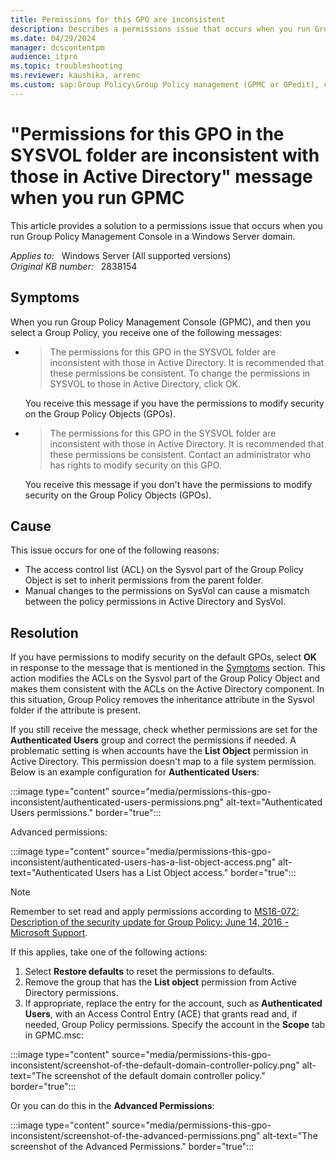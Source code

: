 ```yaml
---
title: Permissions for this GPO are inconsistent
description: Describes a permissions issue that occurs when you run Group Policy Management Console in a Windows Server domain. A resolution is provided.
ms.date: 04/29/2024
manager: dcscontentpm
audience: itpro
ms.topic: troubleshooting
ms.reviewer: kaushika, arrenc
ms.custom: sap:Group Policy\Group Policy management (GPMC or GPedit), csstroubleshoot
---
```

# "Permissions for this GPO in the SYSVOL folder are inconsistent with those in Active Directory" message when you run GPMC

This article provides a solution to a permissions issue that occurs when you run Group Policy Management Console in a Windows Server domain.

_Applies to:_ &nbsp; Windows Server (All supported versions)  
_Original KB number:_ &nbsp; 2838154

## Symptoms

When you run Group Policy Management Console (GPMC), and then you select a Group Policy, you receive one of the following messages:

- > The permissions for this GPO in the SYSVOL folder are inconsistent with those in Active Directory. It is recommended that these permissions be consistent. To change the permissions in SYSVOL to those in Active Directory, click OK.

    You receive this message if you have the permissions to modify security on the Group Policy Objects (GPOs).

- > The permissions for this GPO in the SYSVOL folder are inconsistent with those in Active Directory. It is recommended that these permissions be consistent. Contact an administrator who has rights to modify security on this GPO.

    You receive this message if you don't have the permissions to modify security on the Group Policy Objects (GPOs).

## Cause

This issue occurs for one of the following reasons:

- The access control list (ACL) on the Sysvol part of the Group Policy Object is set to inherit permissions from the parent folder.
- Manual changes to the permissions on SysVol can cause a mismatch between the policy permissions in Active Directory and SysVol.

## Resolution

If you have permissions to modify security on the default GPOs, select **OK** in response to the message that is mentioned in the [Symptoms](#symptoms) section. This action modifies the ACLs on the Sysvol part of the Group Policy Object and makes them consistent with the ACLs on the Active Directory component. In this situation, Group Policy removes the inheritance attribute in the Sysvol folder if the attribute is present.

If you still receive the message, check whether permissions are set for the **Authenticated Users** group and correct the permissions if needed. A problematic setting is when accounts have the **List Object** permission in Active Directory. This permission doesn't map to a file system permission. Below is an example configuration for **Authenticated Users**:

:::image type="content" source="media/permissions-this-gpo-inconsistent/authenticated-users-permissions.png" alt-text="Authenticated Users permissions." border="true":::

Advanced permissions:

:::image type="content" source="media/permissions-this-gpo-inconsistent/authenticated-users-has-a-list-object-access.png" alt-text="Authenticated Users has a List Object access." border="true":::

> [!NOTE]
> Remember to set read and apply permissions according to [MS16-072: Description of the security update for Group Policy: June 14, 2016 - Microsoft Support](https://support.microsoft.com/topic/ms16-072-description-of-the-security-update-for-group-policy-june-14-2016-3cf9032b-ea6d-0125-0159-f3b3ce146400).

If this applies, take one of the following actions:

1. Select **Restore defaults** to reset the permissions to defaults.
2. Remove the group that has the **List object** permission from Active Directory permissions.
3. If appropriate, replace the entry for the account, such as **Authenticated Users**, with an Access Control Entry (ACE) that grants read and, if needed, Group Policy permissions. Specify the account in the **Scope** tab in GPMC.msc:

:::image type="content" source="media/permissions-this-gpo-inconsistent/screenshot-of-the-default-domain-controller-policy.png" alt-text="The screenshot of the default domain controller policy." border="true":::

Or you can do this in the **Advanced Permissions**:

:::image type="content" source="media/permissions-this-gpo-inconsistent/screenshot-of-the-advanced-permissions.png" alt-text="The screenshot of the Advanced Permissions." border="true":::
